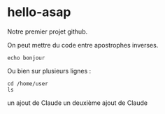 # hello-asap

Notre premier projet github.

On peut mettre du code entre apostrophes inverses.

`echo bonjour`

Ou bien sur plusieurs lignes :

```
cd /home/user
ls
```
un ajout de Claude
un deuxième ajout de Claude


